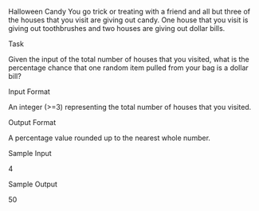 Halloween Candy
You go trick or treating with a friend and all but three of the houses that you visit are giving out candy. One house that you visit is giving out toothbrushes and two houses are giving out dollar bills. 



Task

Given the input of the total number of houses that you visited, what is the percentage chance that one random item pulled from your bag is a dollar bill? 



Input Format 

An integer (>=3) representing the total number of houses that you visited. 



Output Format

A percentage value rounded up to the nearest whole number.



Sample Input

4



Sample Output 

50
